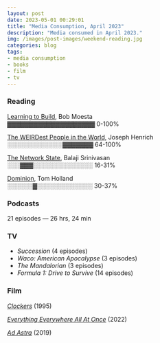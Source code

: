 ```yaml
---
layout: post
date: 2023-05-01 00:29:01
title: "Media Consumption, April 2023"
description: "Media consumed in April 2023."
img: /images/post-images/weekend-reading.jpg
categories: blog
tags:
- media consumption
- books
- film
- tv
---
```


### Reading

[Learning to Build](/books/moesta-learning-to-build/ "Learning to Build"), Bob Moesta<br />
▓▓▓▓▓▓▓▓▓▓▓▓▓▓▓▓▓▓▓▓ 0-100%

[The WEIRDest People in the World](/books/henrich-the-weirdest-people-in-the-world/ "The WEIRDest People in the World"), Joseph Henrich<br />
░░░░░░░░░░░░░▓▓▓▓▓▓▓ 64-100%

[The Network State](/books/srinivasan-the-network-state/ "The Network State"), Balaji Srinivasan<br />
░░░▓▓▓░░░░░░░░░░░░░░ 16-31%

[Dominion](/books/holland-dominion/ "Dominion"), Tom Holland<br />
░░░░░░▓░░░░░░░░░░░░░ 30-37%

### Podcasts

21 episodes — 26 hrs, 24 min

### TV

* _Succession_ (4 episodes)
* _Waco: American Apocalypse_ (3 episodes)
* _The Mandalorian_ (3 episodes)
* _Formula 1: Drive to Survive_ (14 episodes)

### Film

_[Clockers](https://letterboxd.com/film/clockers/ "Clockers")_ (1995)

_[Everything Everywhere All At Once](https://letterboxd.com/film/everything-everywhere-all-at-once/ "Everything Everywhere All At Once")_ (2022)

_[Ad Astra](https://letterboxd.com/film/ad-astra-2019/ "Ad Astra")_ (2019)
